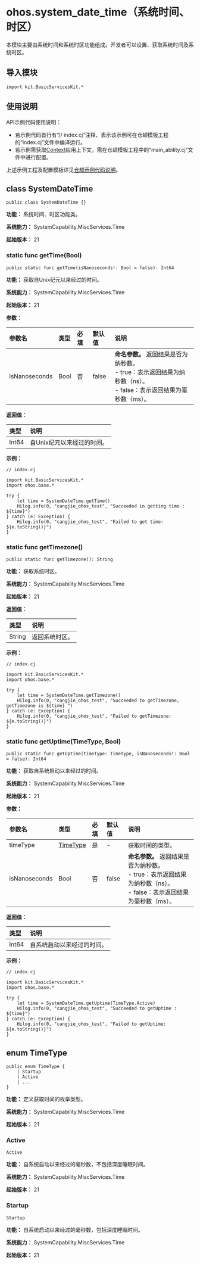 # ohos.system_date_time（系统时间、时区）

本模块主要由系统时间和系统时区功能组成。开发者可以设置、获取系统时间及系统时区。

## 导入模块

```cangjie
import kit.BasicServicesKit.*
```

## 使用说明

API示例代码使用说明：

- 若示例代码首行有“// index.cj”注释，表示该示例可在仓颉模板工程的“index.cj”文件中编译运行。
- 若示例需获取[Context](../AbilityKit/cj-apis-app-ability-ui_ability.md#class-context)应用上下文，需在仓颉模板工程中的“main_ability.cj”文件中进行配置。

上述示例工程及配置模板详见[仓颉示例代码说明](../../cj-development-intro.md#仓颉示例代码说明)。

## class SystemDateTime

```cangjie
public class SystemDateTime {}
```

**功能：** 系统时间、时区功能类。

**系统能力：** SystemCapability.MiscServices.Time

**起始版本：** 21

### static func getTime(Bool)

```cangjie
public static func getTime(isNanoseconds!: Bool = false): Int64
```

**功能：** 获取自Unix纪元以来经过的时间。

**系统能力：** SystemCapability.MiscServices.Time

**起始版本：** 21

**参数：**

|参数名|类型|必填|默认值|说明|
|:---|:---|:---|:---|:---|
|isNanoseconds|Bool|否|false| **命名参数。** 返回结果是否为纳秒数。<br>- true：表示返回结果为纳秒数（ns）。 <br>- false：表示返回结果为毫秒数（ms）。|

**返回值：**

|类型|说明|
|:----|:----|
|Int64|自Unix纪元以来经过的时间。|

**示例：**

<!-- compile -->

```cangjie
// index.cj

import kit.BasicServicesKit.*
import ohos.base.*

try {
    let time = SystemDateTime.getTime()
    Hilog.info(0, "cangjie_ohos_test", "Succeeded in getting time : ${time}")
} catch (e: Exception) {
    Hilog.info(0, "cangjie_ohos_test", "Failed to get time: ${e.toString()}")
}
```

### static func getTimezone()

```cangjie
public static func getTimezone(): String
```

**功能：** 获取系统时区。

**系统能力：** SystemCapability.MiscServices.Time

**起始版本：** 21

**返回值：**

|类型|说明|
|:----|:----|
|String|返回系统时区。|

**示例：**

<!-- compile -->

```cangjie
// index.cj

import kit.BasicServicesKit.*
import ohos.base.*

try {
    let time = SystemDateTime.getTimezone()
    Hilog.info(0, "cangjie_ohos_test", "Succeeded to getTimezone, getTimezone is ${time} ")
} catch (e: Exception) {
    Hilog.info(0, "cangjie_ohos_test", "Failed to getTimezone: ${e.toString()}")
}
```

### static func getUptime(TimeType, Bool)

```cangjie
public static func getUptime(timeType: TimeType, isNanoseconds!: Bool = false): Int64
```

**功能：** 获取自系统启动以来经过的时间。

**系统能力：** SystemCapability.MiscServices.Time

**起始版本：** 21

**参数：**

|参数名|类型|必填|默认值|说明|
|:---|:---|:---|:---|:---|
|timeType|[TimeType](#enum-timetype)|是|-|获取时间的类型。|
|isNanoseconds|Bool|否|false| **命名参数。** 返回结果是否为纳秒数。<br/>- true：表示返回结果为纳秒数（ns）。 <br/>- false：表示返回结果为毫秒数（ms）。|

**返回值：**

|类型|说明|
|:----|:----|
|Int64|自系统启动以来经过的时间。|

**示例：**

<!-- compile -->

```cangjie
// index.cj

import kit.BasicServicesKit.*
import ohos.base.*

try {
    let time = SystemDateTime.getUptime(TimeType.Active)
    Hilog.info(0, "cangjie_ohos_test", "Succeeded to getUptime : ${time}")
} catch (e: Exception) {
    Hilog.info(0, "cangjie_ohos_test", "Failed to getUptime: ${e.toString()}")
}
```

## enum TimeType

```cangjie
public enum TimeType {
    | Startup
    | Active
    | ...
}
```

**功能：** 定义获取时间的枚举类型。

**系统能力：** SystemCapability.MiscServices.Time

**起始版本：** 21

### Active

```cangjie
Active
```

**功能：** 自系统启动以来经过的毫秒数，不包括深度睡眠时间。

**系统能力：** SystemCapability.MiscServices.Time

**起始版本：** 21

### Startup

```cangjie
Startup
```

**功能：** 自系统启动以来经过的毫秒数，包括深度睡眠时间。

**系统能力：** SystemCapability.MiscServices.Time

**起始版本：** 21
